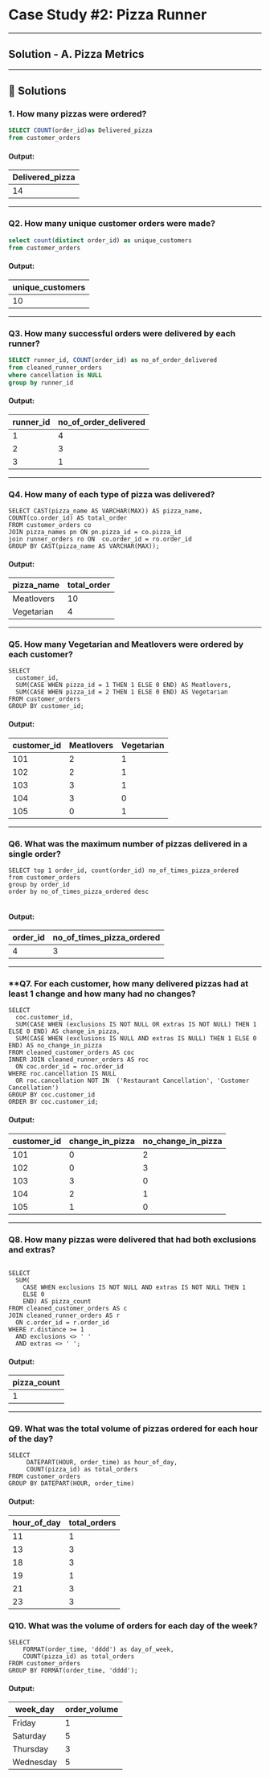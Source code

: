 
# Case Study #2: Pizza Runner
---
## Solution - A. Pizza Metrics

---
## 🚀 Solutions

### **1. How many pizzas were ordered?**
```sql
SELECT COUNT(order_id)as Delivered_pizza
from customer_orders
```
#### Output:
| Delivered_pizza  |
|--------------|
| 14           |
---

### **Q2. How many unique customer orders were made?**

```SQL
select count(distinct order_id) as unique_customers
from customer_orders
```
#### Output:
| unique_customers |
|--------------|
| 10           |

---
### **Q3. How many successful orders were delivered by each runner?**

```SQL
SELECT runner_id, COUNT(order_id) as no_of_order_delivered
from cleaned_runner_orders
where cancellation is NULL
group by runner_id
```

#### Output:
| runner_id | no_of_order_delivered  |
|-----------|--------------------|
| 1         | 4                  |
| 2         | 3                  |
| 3         | 1                  |
---
### **Q4. How many of each type of pizza was delivered?**

```
SELECT CAST(pizza_name AS VARCHAR(MAX)) AS pizza_name, COUNT(co.order_id) AS total_order
FROM customer_orders co
JOIN pizza_names pn ON pn.pizza_id = co.pizza_id
join runner_orders ro ON  co.order_id = ro.order_id
GROUP BY CAST(pizza_name AS VARCHAR(MAX));
```
#### Output:
| pizza_name | total_order    |
|------------|----------------|
| Meatlovers | 10             |
| Vegetarian | 4              |

---

### **Q5. How many Vegetarian and Meatlovers were ordered by each customer?**

```
SELECT 
  customer_id,
  SUM(CASE WHEN pizza_id = 1 THEN 1 ELSE 0 END) AS Meatlovers,
  SUM(CASE WHEN pizza_id = 2 THEN 1 ELSE 0 END) AS Vegetarian
FROM customer_orders
GROUP BY customer_id;

```

#### Output:
| customer_id | Meatlovers | Vegetarian  |
|-------------|------------|-------------|
| 101         | 2          | 1           |
| 102         | 2          | 1           |
| 103         | 3          | 1           |
| 104         | 3          | 0           |
| 105         | 0          | 1           |

---

### **Q6. What was the maximum number of pizzas delivered in a single order?**

```
SELECT top 1 order_id, count(order_id) no_of_times_pizza_ordered
from customer_orders
group by order_id
order by no_of_times_pizza_ordered desc


```
#### Output:

| order_id | no_of_times_pizza_ordered    |
|------------|----------------|
| 4 | 3            |


---

### **Q7. For each customer, how many delivered pizzas had at least 1 change and how many had no changes?

```
SELECT 
  coc.customer_id,
  SUM(CASE WHEN (exclusions IS NOT NULL OR extras IS NOT NULL) THEN 1 ELSE 0 END) AS change_in_pizza,
  SUM(CASE WHEN (exclusions IS NULL AND extras IS NULL) THEN 1 ELSE 0 END) AS no_change_in_pizza
FROM cleaned_customer_orders AS coc
INNER JOIN cleaned_runner_orders AS roc 
  ON coc.order_id = roc.order_id
WHERE roc.cancellation IS NULL
  OR roc.cancellation NOT IN  ('Restaurant Cancellation', 'Customer Cancellation')
GROUP BY coc.customer_id
ORDER BY coc.customer_id;
```
#### Output:
| customer_id | change_in_pizza | no_change_in_pizza  |
|-------------|------------|------------|
| 101         | 0          | 2          |
| 102         | 0          | 3          |
| 103         | 3          | 0          |
| 104         | 2          | 1          |
| 105         | 1          | 0          |

---

### **Q8. How many pizzas were delivered that had both exclusions and extras?**
```

SELECT  
  SUM(
    CASE WHEN exclusions IS NOT NULL AND extras IS NOT NULL THEN 1
    ELSE 0
    END) AS pizza_count
FROM cleaned_customer_orders AS c
JOIN cleaned_runner_orders AS r
  ON c.order_id = r.order_id
WHERE r.distance >= 1 
  AND exclusions <> ' ' 
  AND extras <> ' '; 
```
#### Output:
| pizza_count | 
| ----------- | 
| 1           |


---

### **Q9. What was the total volume of pizzas ordered for each hour of the day?**

```
SELECT 
     DATEPART(HOUR, order_time) as hour_of_day,
	 COUNT(pizza_id) as total_orders
FROM customer_orders
GROUP BY DATEPART(HOUR, order_time)

```
#### Output:
| hour_of_day | total_orders  |
|-------------|---------------|
| 11          | 1             |
| 13          | 3             |
| 18          | 3             |
| 19          | 1             |
| 21          | 3             |
| 23          | 3             |

### **Q10. What was the volume of orders for each day of the week?**

```
SELECT 
	FORMAT(order_time, 'dddd') as day_of_week,
	COUNT(pizza_id) as total_orders
FROM customer_orders
GROUP BY FORMAT(order_time, 'dddd');
```
#### Output:
| week_day  | order_volume  |
|-----------|---------------|
| Friday    | 1             |
| Saturday  | 5             |
| Thursday  | 3             |
| Wednesday | 5             |

